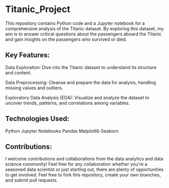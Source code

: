 # Titanic_Project
This repository contains Python code and a Jupyter notebook for a comprehensive analysis of the Titanic dataset. By exploring this dataset, my aim is to answer critical questions about the passengers aboard the Titanic and gain insights on the passengers who survived or died.

## Key Features:
  Data Exploration: Dive into the Titanic dataset to understand its structure and content.

  Data Preprocessing: Cleanse and prepare the data for analysis, handling missing values and outliers.

  Exploratory Data Analysis (EDA): Visualize and analyze the dataset to uncover trends, patterns, and correlations among variables.
  
  ## Technologies Used:
  Python
  Jupyter Notebooks
  Pandas
  Matplotlib
  Seaborn

  ## Contributions:

I welcome contributions and collaborations from the data analytics and data science community! Feel free for any collaboration whether you're a seasoned data scientist or just starting out, there are plenty of opportunities to get involved. Feel free to fork this repository, create your own branches, and submit pull requests.
